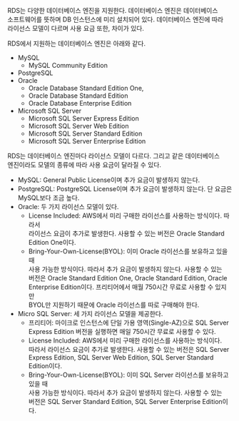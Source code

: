 RDS는 다양한 데이터베이스 엔진을 지원한다. 데이터베이스 엔진은 데이터베이스   
소프트웨어를 뜻하며 DB 인스턴스에 미리 설치되어 있다. 데이터베이스 엔진에 따라   
라이선스 모델이 다르며 사용 요금 또한, 차이가 있다.  
  
RDS에서 지원하는 데이터베이스 엔진은 아래와 같다.   
- MySQL
   - MySQL Community Edition
- PostgreSQL
- Oracle
   - Oracle Database Standard Edition One,
   - Oracle Database Standard Edition
   - Oracle Database Enterprise Edition
- Microsoft SQL Server
   - Microsoft SQL Server Express Edition
   - Microsoft SQL Server Web Edition
   - Microsoft SQL Server Standard Edition
   - Microsoft SQL Server Enterprise Edition   

RDS는 데이터베이스 엔진마다 라이선스 모델이 다르다. 그리고 같은 데이터베이스   
엔진이라도 모델의 종류에 따라 사용 요금이 달라질 수 있다.   
- MySQL: General Public License이며 추가 요금이 발생하지 않는다.  
- PostgreSQL: PostgreSQL License이며 추가 요금이 발생하지 않는다. 단 요금은  
MySQL보다 조금 높다.  
- Oracle: 두 가지 라이선스 모델이 있다.   
   - License Included: AWS에서 미리 구매한 라이선스를 사용하는 방식이다. 따라서   
   라이선스 요금이 추가로 발생한다. 사용할 수 있는 버전은 Oracle Standard   
   Edition One이다.  
   - Bring-Your-Own-License(BYOL): 이미 Oracle 라이선스를 보유하고 있을 때  
   사용 가능한 방식이다. 따라서 추가 요금이 발생하지 않는다. 사용할 수 있는  
   버전은 Oracle Standard Edition One, Oracle Standard Edition, Oracle  
   Enterprise Edition이다. 프리티어에서 매월 750시간 무료로 사용할 수 있지만  
   BYOL만 지원하기 때문에 Oracle 라이선스를 따로 구매해야 한다.   
- Micro SQL Server: 세 가지 라이선스 모델을 제공한다.   
   - 프리티어: 마이크로 인스턴스에 단일 가용 영역(Single-AZ)으로 SQL Server   
   Express Edition 버전을 실행하면 매일 750시간 무료로 사용할 수 있다.  
   - License Included: AWS에서 미리 구매한 라이선스를 사용하는 방식이다.   
   따라서 라이선스 요금이 추가로 발생한다. 사용할 수 있는 버전은 SQL Server   
   Express Edition, SQL Server Web Edition, SQL Server Standard Edition이다.   
   - Bring-Your-Own-License(BYOL): 이미 SQL Server 라이선스를 보유하고 있을 때  
   사용 가능한 방식이다. 따라서 추가 요금이 발생하지 않는다. 사용할 수 있는   
   버전은 SQL Server Standard Edition, SQL Server Enterprise Edition이다.  
   
   


























